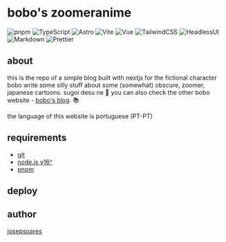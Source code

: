 # bobo's zoomeranime

![pnpm](https://img.shields.io/badge/pnpm-F69220.svg?style=for-the-badge&logo=pnpm&logoColor=white) ![TypeScript](https://img.shields.io/badge/typescript-%23007ACC.svg?style=for-the-badge&logo=typescript&logoColor=white) ![Astro](https://img.shields.io/badge/Astro-FF5D01.svg?style=for-the-badge&logo=Astro&logoColor=white) ![Vite](https://img.shields.io/badge/Vite-646CFF.svg?style=for-the-badge&logo=Vite&logoColor=white) ![Vue](https://img.shields.io/badge/Vue.js-4FC08D.svg?style=for-the-badge&logo=vuedotjs&logoColor=white) ![TailwindCSS](https://img.shields.io/badge/tailwindcss-%2338B2AC.svg?style=for-the-badge&logo=tailwind-css&logoColor=white) ![HeadlessUI](https://img.shields.io/badge/Headless%20UI-66E3FF.svg?style=for-the-badge&logo=Headless-UI&logoColor=black) ![Markdown](https://img.shields.io/badge/markdown-%23000000.svg?style=for-the-badge&logo=markdown&logoColor=white) ![Prettier](https://img.shields.io/badge/Prettier-F7B93E.svg?style=for-the-badge&logo=Prettier&logoColor=black)

## about

this is the repo of a simple blog built with nextjs for the fictional character bobo write some silly stuff about some (somewhat) obscure, zoomer, japanese cartoons. sugoi desu ne 🏯
you can also check the other bobo website - [bobo's blog](). 📚

the language of this website is portuguese (PT-PT)

## requirements

- [git](https://git-scm.com)
- [node.js v16^](https://nodejs.org/en/)
- [pnpm](https://pnpm.io/)

## deploy

## author

[josepsoares](https://josepsoares.vercel.app/)
